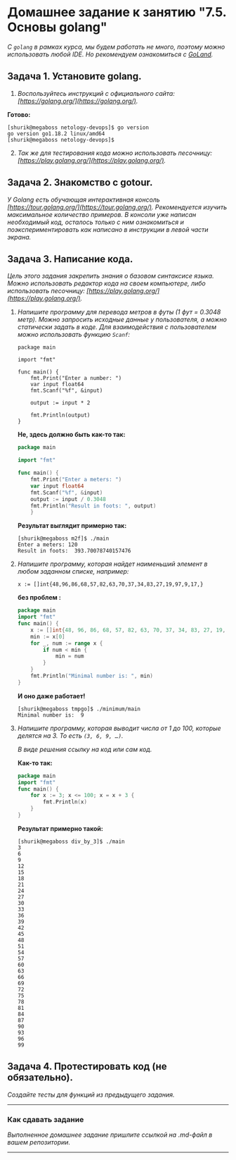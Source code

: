 # Домашнее задание к занятию "7.5. Основы golang"

*С `golang` в рамках курса, мы будем работать не много, поэтому можно использовать любой IDE. 
Но рекомендуем ознакомиться с [GoLand](https://www.jetbrains.com/ru-ru/go/).*  

## Задача 1. Установите golang.
1. *Воспользуйтесь инструкций с официального сайта: [https://golang.org/](https://golang.org/).*

**Готово:**  
```
[shurik@megaboss netology-devops]$ go version
go version go1.18.2 linux/amd64
[shurik@megaboss netology-devops]$
```

2. *Так же для тестирования кода можно использовать песочницу: [https://play.golang.org/](https://play.golang.org/).*

## Задача 2. Знакомство с gotour.
*У Golang есть обучающая интерактивная консоль [https://tour.golang.org/](https://tour.golang.org/). 
Рекомендуется изучить максимальное количество примеров. В консоли уже написан необходимый код, 
осталось только с ним ознакомиться и поэкспериментировать как написано в инструкции в левой части экрана.*  

## Задача 3. Написание кода. 
*Цель этого задания закрепить знания о базовом синтаксисе языка. Можно использовать редактор кода 
на своем компьютере, либо использовать песочницу: [https://play.golang.org/](https://play.golang.org/).*

1. *Напишите программу для перевода метров в футы (1 фут = 0.3048 метр). Можно запросить исходные данные 
у пользователя, а можно статически задать в коде.*
    *Для взаимодействия с пользователем можно использовать функцию `Scanf`:*
    ```
    package main
    
    import "fmt"
    
    func main() {
        fmt.Print("Enter a number: ")
        var input float64
        fmt.Scanf("%f", &input)
    
        output := input * 2
    
        fmt.Println(output)    
    }
    ```
    **Не, здесь должно быть как-то так:**  
    ```go
    package main
    
    import "fmt"
    
    func main() {
        fmt.Print("Enter a meters: ")
        var input float64
        fmt.Scanf("%f", &input)
        output := input / 0.3048
        fmt.Println("Result in foots: ", output)    
        }
    ```
    **Результат выглядит примерно так:**  
    ```
    [shurik@megaboss m2f]$ ./main 
    Enter a meters: 120
    Result in foots:  393.70078740157476
    ```
1. *Напишите программу, которая найдет наименьший элемент в любом заданном списке, например:*
    ```
    x := []int{48,96,86,68,57,82,63,70,37,34,83,27,19,97,9,17,}
    ```

    **без проблем :**  
    
    ```go
    package main
    import "fmt"
    func main() {
	    x := []int{48, 96, 86, 68, 57, 82, 63, 70, 37, 34, 83, 27, 19, 97, 9, 17}
	    min := x[0]
	    for _, num := range x {
		    if num < min {
			    min = num
		    }
	    }
	    fmt.Println("Minimal number is: ", min)
    }

    ```
    **И оно даже работает!**  
    ```
    [shurik@megaboss tmpgo]$ ./minimum/main 
    Minimal number is:  9
    ```
1. *Напишите программу, которая выводит числа от 1 до 100, которые делятся на 3. То есть `(3, 6, 9, …)`.*

    *В виде решения ссылку на код или сам код.*  

    **Как-то так:**  
    ```go
    package main
    import "fmt"
    func main() {
	    for x := 3; x <= 100; x = x + 3 {
		    fmt.Println(x)
	    }
    }
    ```
    **Результат примерно такой:**  
    ```
    [shurik@megaboss div_by_3]$ ./main
    3
    6
    9
    12
    15
    18
    21
    24
    27
    30
    33
    36
    39
    42
    45
    48
    51
    54
    57
    60
    63
    66
    69
    72
    75
    78
    81
    84
    87
    90
    93
    96
    99

    ```

## Задача 4. Протестировать код (не обязательно).

*Создайте тесты для функций из предыдущего задания.* 

---

### Как cдавать задание

*Выполненное домашнее задание пришлите ссылкой на .md-файл в вашем репозитории.*

---

